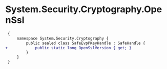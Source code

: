 # System.Security.Cryptography.OpenSsl

``` diff
 {
     namespace System.Security.Cryptography {
         public sealed class SafeEvpPKeyHandle : SafeHandle {
+            public static long OpenSslVersion { get; }
         }
     }
 }
```

